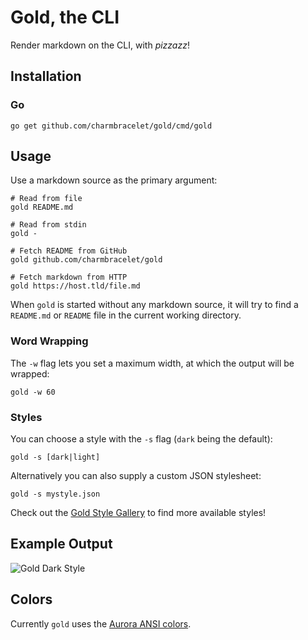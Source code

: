 # Gold, the CLI

Render markdown on the CLI, with _pizzazz_!

## Installation

### Go

    go get github.com/charmbracelet/gold/cmd/gold

## Usage

Use a markdown source as the primary argument:

```console
# Read from file
gold README.md

# Read from stdin
gold -

# Fetch README from GitHub
gold github.com/charmbracelet/gold

# Fetch markdown from HTTP
gold https://host.tld/file.md
```

When `gold` is started without any markdown source, it will try to find a
`README.md` or `README` file in the current working directory.

### Word Wrapping

The `-w` flag lets you set a maximum width, at which the output will be wrapped:

```console
gold -w 60
```

### Styles

You can choose a style with the `-s` flag (`dark` being the default):

```console
gold -s [dark|light]
```

Alternatively you can also supply a custom JSON stylesheet:

```console
gold -s mystyle.json
```

Check out the [Gold Style Gallery](https://github.com/charmbracelet/gold/blob/master/styles/gallery/README.md)
to find more available styles!

## Example Output

![Gold Dark Style](https://github.com/charmbracelet/gold/raw/master/styles/gallery/dark.png)

## Colors

Currently `gold` uses the [Aurora ANSI colors](https://godoc.org/github.com/logrusorgru/aurora#Index).
